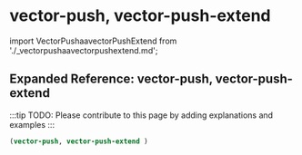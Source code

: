 # vector-push, vector-push-extend

import VectorPushaavectorPushExtend from './_vectorpushaavectorpushextend.md';

<VectorPushaavectorPushExtend />

## Expanded Reference: vector-push, vector-push-extend

:::tip
TODO: Please contribute to this page by adding explanations and examples
:::

```lisp
(vector-push, vector-push-extend )
```
